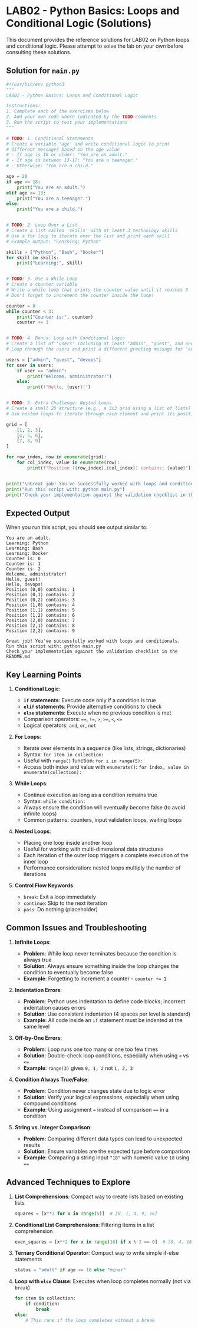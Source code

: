 # LAB02 - Python Basics: Loops and Conditional Logic (Solutions)

This document provides the reference solutions for LAB02 on Python loops and conditional logic. Please attempt to solve the lab on your own before consulting these solutions.

## Solution for `main.py`

```python
#!/usr/bin/env python3
"""
LAB02 - Python Basics: Loops and Conditional Logic

Instructions:
1. Complete each of the exercises below
2. Add your own code where indicated by the TODO comments
3. Run the script to test your implementations
"""

# TODO: 1. Conditional Statements
# Create a variable 'age' and write conditional logic to print 
# different messages based on the age value
# - If age is 18 or older: "You are an adult."
# - If age is between 13-17: "You are a teenager."
# - Otherwise: "You are a child."

age = 20
if age >= 18:
    print("You are an adult.")
elif age >= 13:
    print("You are a teenager.")
else:
    print("You are a child.")


# TODO: 2. Loop Over a List
# Create a list called 'skills' with at least 3 technology skills
# Use a for loop to iterate over the list and print each skill
# Example output: "Learning: Python"

skills = ["Python", "Bash", "Docker"]
for skill in skills:
    print("Learning:", skill)


# TODO: 3. Use a While Loop
# Create a counter variable
# Write a while loop that prints the counter value until it reaches 3
# Don't forget to increment the counter inside the loop!

counter = 0
while counter < 3:
    print("Counter is:", counter)
    counter += 1


# TODO: 4. Bonus: Loop with Conditional Logic
# Create a list of 'users' including at least "admin", "guest", and one other username
# Loop through the users and print a different greeting message for "admin" vs other users

users = ["admin", "guest", "devops"]
for user in users:
    if user == "admin":
        print("Welcome, administrator!")
    else:
        print(f"Hello, {user}!")


# TODO: 5. Extra Challenge: Nested Loops
# Create a small 2D structure (e.g., a 3x3 grid using a list of lists)
# Use nested loops to iterate through each element and print its position and value

grid = [
    [1, 2, 3],
    [4, 5, 6],
    [7, 8, 9]
]

for row_index, row in enumerate(grid):
    for col_index, value in enumerate(row):
        print(f"Position ({row_index},{col_index}) contains: {value}")


print("\nGreat job! You've successfully worked with loops and conditionals.")
print("Run this script with: python main.py")
print("Check your implementation against the validation checklist in the README.md")
```

## Expected Output

When you run this script, you should see output similar to:

```
You are an adult.
Learning: Python
Learning: Bash
Learning: Docker
Counter is: 0
Counter is: 1
Counter is: 2
Welcome, administrator!
Hello, guest!
Hello, devops!
Position (0,0) contains: 1
Position (0,1) contains: 2
Position (0,2) contains: 3
Position (1,0) contains: 4
Position (1,1) contains: 5
Position (1,2) contains: 6
Position (2,0) contains: 7
Position (2,1) contains: 8
Position (2,2) contains: 9

Great job! You've successfully worked with loops and conditionals.
Run this script with: python main.py
Check your implementation against the validation checklist in the README.md
```

## Key Learning Points

1. **Conditional Logic**:
   - **`if` statements**: Execute code only if a condition is true
   - **`elif` statements**: Provide alternative conditions to check
   - **`else` statements**: Execute when no previous condition is met
   - Comparison operators: `==`, `!=`, `>`, `>=`, `<`, `<=`
   - Logical operators: `and`, `or`, `not`

2. **For Loops**:
   - Iterate over elements in a sequence (like lists, strings, dictionaries)
   - Syntax: `for item in collection:`
   - Useful with `range()` function: `for i in range(5):`
   - Access both index and value with `enumerate()`: `for index, value in enumerate(collection):`

3. **While Loops**:
   - Continue execution as long as a condition remains true
   - Syntax: `while condition:`
   - Always ensure the condition will eventually become false (to avoid infinite loops)
   - Common patterns: counters, input validation loops, waiting loops

4. **Nested Loops**:
   - Placing one loop inside another loop
   - Useful for working with multi-dimensional data structures
   - Each iteration of the outer loop triggers a complete execution of the inner loop
   - Performance consideration: nested loops multiply the number of iterations

5. **Control Flow Keywords**:
   - `break`: Exit a loop immediately
   - `continue`: Skip to the next iteration
   - `pass`: Do nothing (placeholder)

## Common Issues and Troubleshooting

1. **Infinite Loops**:
   - **Problem**: While loop never terminates because the condition is always true
   - **Solution**: Always ensure something inside the loop changes the condition to eventually become false
   - **Example**: Forgetting to increment a counter - `counter += 1`

2. **Indentation Errors**:
   - **Problem**: Python uses indentation to define code blocks; incorrect indentation causes errors
   - **Solution**: Use consistent indentation (4 spaces per level is standard)
   - **Example**: All code inside an `if` statement must be indented at the same level

3. **Off-by-One Errors**:
   - **Problem**: Loop runs one too many or one too few times
   - **Solution**: Double-check loop conditions, especially when using `<` vs `<=`
   - **Example**: `range(3)` gives `0, 1, 2` not `1, 2, 3`

4. **Condition Always True/False**:
   - **Problem**: Condition never changes state due to logic error
   - **Solution**: Verify your logical expressions, especially when using compound conditions
   - **Example**: Using assignment `=` instead of comparison `==` in a condition

5. **String vs. Integer Comparison**:
   - **Problem**: Comparing different data types can lead to unexpected results
   - **Solution**: Ensure variables are the expected type before comparison
   - **Example**: Comparing a string input `"18"` with numeric value `18` using `==`

## Advanced Techniques to Explore

1. **List Comprehensions**: Compact way to create lists based on existing lists
   ```python
   squares = [x**2 for x in range(5)]  # [0, 1, 4, 9, 16]
   ```

2. **Conditional List Comprehensions**: Filtering items in a list comprehension
   ```python
   even_squares = [x**2 for x in range(10) if x % 2 == 0]  # [0, 4, 16, 36, 64]
   ```

3. **Ternary Conditional Operator**: Compact way to write simple if-else statements
   ```python
   status = "adult" if age >= 18 else "minor"
   ```

4. **Loop with `else` Clause**: Executes when loop completes normally (not via `break`)
   ```python
   for item in collection:
       if condition:
           break
   else:
       # This runs if the loop completes without a break
   ``` 